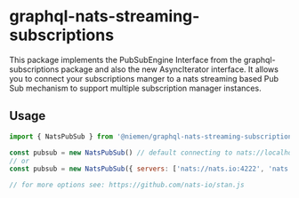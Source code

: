 # graphql-nats-streaming-subscriptions

This package implements the PubSubEngine Interface from the graphql-subscriptions package and also the new AsyncIterator interface. It allows you to connect your subscriptions manger to a nats streaming based Pub Sub mechanism to support multiple subscription manager instances.

## Usage

```javascript
import { NatsPubSub } from '@niemen/graphql-nats-streaming-subscriptions'

const pubsub = new NatsPubSub() // default connecting to nats://localhost:4222
// or
const pubsub = new NatsPubSub({ servers: ['nats://nats.io:4222', 'nats://nats.io:5222', 'nats://nats.io:6222'] })

// for more options see: https://github.com/nats-io/stan.js
```
